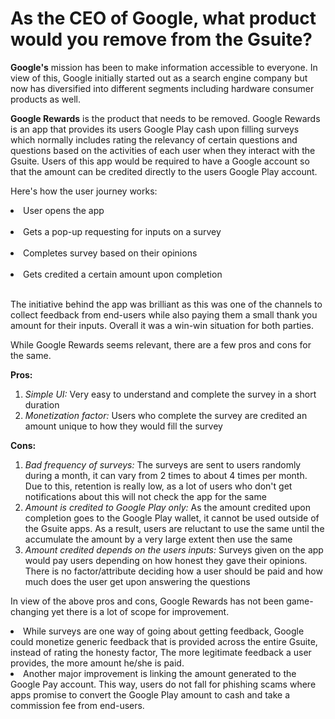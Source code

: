 <h1>As the CEO of Google, what product would you remove from the Gsuite?</h1>

<b>Google's</b> mission has been to make information accessible to everyone. In view of this, Google initially started out as a search engine company but now has diversified into different segments including hardware consumer products as well.<br>

<b>Google Rewards</b> is the product that needs to be removed. Google Rewards is an app that provides its users Google Play cash upon filling surveys which normally includes rating the relevancy of certain questions and questions based on the activities of each user when they interact with the Gsuite. Users of this app would be required to have a Google account so that the amount can be credited directly to the users Google Play account.<br>

Here's how the user journey works:
<li>User opens the app</li><br>
<li>Gets a pop-up requesting for inputs on a survey</li><br>
<li>Completes survey based on their opinions</li><br>
<li>Gets credited a certain amount upon completion</li><br>

The initiative behind the app was brilliant as this was one of the channels to collect feedback from end-users while also paying them a small thank you amount for their inputs. Overall it was a win-win situation for both parties.<br>

While Google Rewards seems relevant, there are a few pros and cons for the same.<br>

<b>Pros:</b><br>
1. <i>Simple UI:</i> Very easy to understand and complete the survey in a short duration<br>
2. <i>Monetization factor:</i> Users who complete the survey are credited an amount unique to how they would fill the survey<br>

<b>Cons:</b><br>
1. <i>Bad frequency of surveys:</i> The surveys are sent to users randomly during a month, it can vary from 2 times to about 4 times per month. Due to this, retention is really low, as a lot of users who don't get notifications about this will not check the app for the same<br>
2. <i>Amount is credited to Google Play only:</i> As the amount credited upon completion goes to the Google Play wallet, it cannot be used outside of the Gsuite apps. As a result, users are reluctant to use the same until the accumulate the amount by a very large extent then use the same<br>
3. <i>Amount credited depends on the users inputs:</i>  Surveys given on the app would pay users depending on how honest they gave their opinions. There is no factor/attribute deciding how a user should be paid and how much does the user get upon answering the questions<br>

In view of the above pros and cons, Google Rewards has not been game-changing yet there is a lot of scope for improvement. <br>

<li>While surveys are one way of going about getting feedback, Google could monetize generic feedback that is provided across the entire Gsuite, instead of rating the honesty factor, The more legitimate feedback a user provides, the more amount he/she is paid. </li>

<li>Another major improvement is linking the amount generated to the Google Pay account. This way, users do not fall for phishing scams where apps promise to convert the Google Play amount to cash and take a commission fee from end-users.</li>
